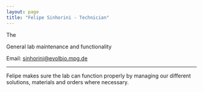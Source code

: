 ```yaml
---
layout: page
title: "Felipe Sinhorini - Technician"
---
```


The

General lab maintenance and functionality

Email: sinhorini@evolbio.mpg.de

---

Felipe makes sure the lab can function properly by managing our different solutions, materials and orders where necessary.
